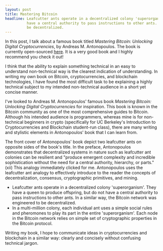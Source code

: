 ```yaml
---
layout: post
title: Mastering Bitcoin
headline: Leafcutter ants operate in a decentralized colony 'superorganism'. They have a queen to produce offspring, but do not 
          have a central authority to pass instructions to other ants. In a similar way, the Bitcoin network was engineered to
          be decentralized.
---
```


<p class="message">
  In this post, I talk about a famous book titled <i>Mastering Bitcoin: Unlocking Digital Cryptocurrencies</i>, by Andreas M. 
   Antonopoulos. The book is currently open-sourced <a href="https://github.com/aantonop/bitcoinbook">here</a>. It is 
   a very good book and I highly recommend you check it out!
</p>

I think that the ability to explain something  technical in an easy to understand non-technical way is the clearest indication 
of understanding. In writing my own book on Bitcoin, cryptocurrencies, and blockchain technologies, I have found the most difficult
task to be explaining a highly technical subject to my intended non-technical audience in a short yet concise manner. 

I've looked to Andreas M. Antonopoulos' famous book *Mastering Bitcoin: Unlocking Digital Cryptocurrencies* for inspiration. 
This book is known in the Bitcoin community as one of the most comprehensive guides to Bitcoin. Although his intended 
audience is programmers, whereas mine is for non-technical beginners in crypto (specifically for UC Berkeley's
Introduction to Cryptocurrencies and Blockchain student-run class), there are many writing and stylistic elements in 
Antonopoulos' book that I can learn from. 

The front cover of Antonopoulos' book depict two leafcutter ants on opposite sides of the book's title. In the preface, 
Antonopoulos demonstrates that decentralized systems in nature such as leafcutter ant colonies can be resilient and "produce
emergent complexity and incredible sophistication without the need for a central authority, hierarchy, or parts."(xii) This 
analogy immediately clicked for me. Antonopoulos uses the leafcutter ant analogy to effectively introduce to the reader the concepts of 
decentralization, consensus, cryptographic primitives, and mining. 

<div>
<ul>
<li>Leafcutter ants operate in a decentralized colony 'superorganism'. They have a queen to produce offspring, but do not 
    have a central authority to pass instructions to other ants. In a similar way, the Bitcoin network was engineered to
    be decentralized.</li>
<li>In a multi-million colony, each individual ant uses 
    a simple social rules and pheromones to play its part in the entire 'superorganism'. Each node in the Bitcoin network relies
    on simple set of cryptographic properties in the Bitcoin protocol. </li>
</ul>
</div>


Writing my book, I hope to communicate ideas in cryptocurrencies and blockchain in a similar way: clearly and concisely
without confusing technical jargon.